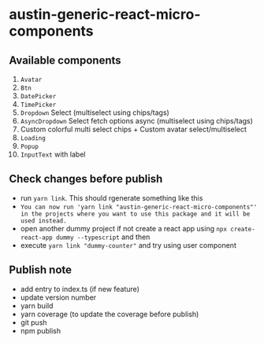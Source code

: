 # austin-generic-react-micro-components

## Available components

1. `Avatar`
2. `Btn`
3. `DatePicker`
4. `TimePicker`
5. `Dropdown` Select (multiselect using chips/tags)
6. `AsyncDropdown` Select fetch options async (multiselect using chips/tags)
7. Custom colorful multi select chips + Custom avatar select/multiselect
8. `Loading`
9. `Popup`
10. `InputText` with label

## Check changes before publish
- run `yarn link`. This should rgenerate something like this
- `You can now run 'yarn link "austin-generic-react-micro-components"' in the projects where you want to use this package and it will be used instead.`
- open another dummy project if not create a react app using `npx create-react-app dummy --typescript` and then
- execute `yarn link "dummy-counter"` and try using user component


## Publish note
- add entry to index.ts (if new feature)
- update version number
- yarn build
- yarn coverage (to update the coverage before publish)
- git push
- npm publish

